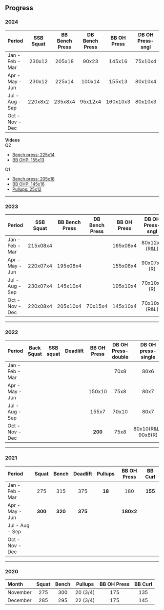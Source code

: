 ## Progress


### 2024

| Period           | SSB Squat        | BB Bench Press   | DB Bench Press   | BB OH Press      | DB OH Press-sngl | Pullups          |
| :--------------- | :--------------: | :--------------: | :--------------: | :--------------: | :--------------: | :--------------: |
| Jan - Feb - Mar  | 230x12           | 205x18           | 90x23            | 145x16           | 75x10x4          | 25x12            |
| Apr - May - Jun  | 230x12           | 225x14           | 100x14           | 155x13           | 80x10x4          | 50x8             |
| Jul - Aug - Sep  | 220x8x2          | 235x8x4          | 95x12x4          | 160x10x3         | 80x10x3          | 50x5x4           |
| Oct - Nov - Dec  |                  |                  |                  |                  |                  |                  |

**Videos**  
Q2
- [Bench press: 225x14](https://gd-public-bucket.s3.us-west-2.amazonaws.com/bench-press-225x14.mp4)
- [BB OHP: 155x13](https://gd-public-bucket.s3.us-west-2.amazonaws.com/bb-ohp-155x13.mp4)

Q1
- [Bench press: 205x18](https://gd-public-bucket.s3.us-west-2.amazonaws.com/bench-press-205x18.mp4)
- [BB OHP: 145x16](https://gd-public-bucket.s3.us-west-2.amazonaws.com/bb-ohp-145x16.mp4)
- [Pullups: 25x12](https://gd-public-bucket.s3.us-west-2.amazonaws.com/pullups-25x12.mp4)

*****

### 2023

| Period           | SSB Squat        | BB Bench Press   | DB Bench Press   | BB OH Press      | DB OH Press-sngl | Pullups          |
| :--------------- | :--------------: | :--------------: | :--------------: | :--------------: | :--------------: | :--------------: |
| Jan - Feb - Mar  | 215x08x4         |                  |                  | 165x08x4         | 80x12x4 (R&L)    | 10x5             |
| Apr - May - Jun  | 220x07x4         | 195x08x4         |                  | 155x08x4         | 90x07x4 (R)      | 12x5             |
| Jul - Aug - Sep  | 230x07x4         | 145x10x4         |                  | 105x10x4         | 70x10x4 (R)      | 10x5             |
| Oct - Nov - Dec  | 220x08x4         | 205x10x4         | 70x15x4          | 145x10x4         | 70x10x4 (R&L)    | 10x5             |

*****

### 2022

| Period          | Back Squat   | SSB squat    | Deadlift     | BB OH Press  | DB OH Press-double | DB OH press-single |
| :-------------- | :----------: | :----------: | :----------: | :----------: | :----------------: | :----------------: |
| Jan - Feb - Mar |              |              |              |              | 70x8               | 80x6               |
| Apr - May - Jun |              |              |              | 150x10       | 75x8               | 80x7               |
| Jul - Aug - Sep |              |              |              | 155x7        | 70x10              | 80x7               |
| Oct - Nov - Dec |              |              |              | **200**      | 75x8               | 80x10(R&L), 90x6(R)|

*****

### 2021

| Period          | Squat        | Bench        | Deadlift     | Pullups      | BB OH Press  | BB Curl      |
| :-------------- | :----------: | :----------: | :----------: | :----------: | :----------: | :----------: |
| Jan - Feb - Mar | 275          | 315          | 375          | **18**       | 180          | **155**      |
| Apr - May - Jun | **300**      | **320**      | **375**      |              | **180x2**    |              |
| Jul - Aug - Sep |              |              |              |              |              |              |
| Oct - Nov - Dec |              |              |              |              |              |              |

*****

### 2020

| Month           | Squat        | Bench        | Pullups      | BB OH Press  | BB Curl      |
| :-------------- | :----------: | :----------: | :----------: | :----------: | :----------: |
| November        | 275          | 300          | 20 (3/4)     | 175          | 135          |
| December        | 285          | 295          | 22 (3/4)     | 175          | 145          |
